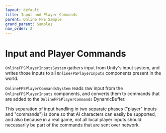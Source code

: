 ```yaml
---
layout: default
title: Input and Player Commands
parent: Online FPS Sample
grand_parent: Samples
nav_order: 2
---
```


# Input and Player Commands
`OnlineFPSPlayerInputsSystem` gathers input from Unity's input system, and writes those inputs to all `OnlineFPSPlayerInputs` components present in the world.

`OnlineFPSPlayerCommandsSystem` reads raw input from the `OnlineFPSPlayerInputs` components, and converts them to commands that are added to the `OnlineFPSPlayerCommands` DynamicBuffer. 

This separation of input handling in two separate phases ("player" inputs and "commands") is done so that AI characters can easily be supported, and also because in a real game, not all local player inputs should necessarily be part of the commands that are sent over network.